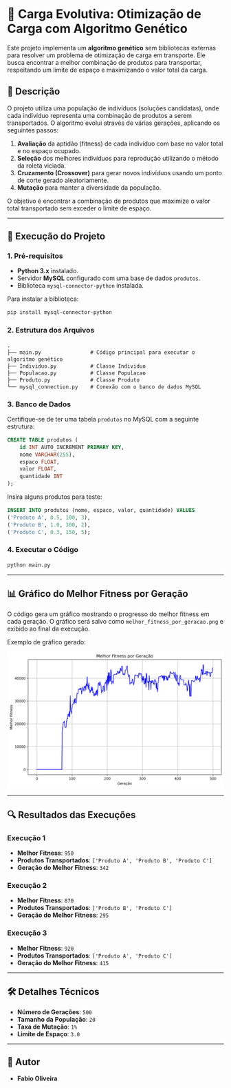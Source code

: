 # 🧬 Carga Evolutiva: Otimização de Carga com Algoritmo Genético

Este projeto implementa um **algoritmo genético** sem bibliotecas externas para resolver um problema de otimização de carga em transporte. Ele busca encontrar a melhor combinação de produtos para transportar, respeitando um limite de espaço e maximizando o valor total da carga.

## 📌 Descrição

O projeto utiliza uma população de indivíduos (soluções candidatas), onde cada indivíduo representa uma combinação de produtos a serem transportados. O algoritmo evolui através de várias gerações, aplicando os seguintes passos:

1. **Avaliação** da aptidão (fitness) de cada indivíduo com base no valor total e no espaço ocupado.
2. **Seleção** dos melhores indivíduos para reprodução utilizando o método da roleta viciada.
3. **Cruzamento (Crossover)** para gerar novos indivíduos usando um ponto de corte gerado aleatoriamente.
4. **Mutação** para manter a diversidade da população.

O objetivo é encontrar a combinação de produtos que maximize o valor total transportado sem exceder o limite de espaço.

---

## 🚀 Execução do Projeto

### **1. Pré-requisitos**

- **Python 3.x** instalado.
- Servidor **MySQL** configurado com uma base de dados `produtos`.
- Biblioteca `mysql-connector-python` instalada.

Para instalar a biblioteca:

```bash
pip install mysql-connector-python
```

### **2. Estrutura dos Arquivos**

```
.
├── main.py                # Código principal para executar o algoritmo genético
├── Individuo.py           # Classe Individuo
├── Populacao.py           # Classe Populacao
├── Produto.py             # Classe Produto
└── mysql_connection.py    # Conexão com o banco de dados MySQL
```

### **3. Banco de Dados**

Certifique-se de ter uma tabela `produtos` no MySQL com a seguinte estrutura:

```sql
CREATE TABLE produtos (
    id INT AUTO_INCREMENT PRIMARY KEY,
    nome VARCHAR(255),
    espaco FLOAT,
    valor FLOAT,
    quantidade INT
);
```

Insira alguns produtos para teste:

```sql
INSERT INTO produtos (nome, espaco, valor, quantidade) VALUES 
('Produto A', 0.5, 100, 3),
('Produto B', 1.0, 300, 2),
('Produto C', 0.3, 150, 5);
```

### **4. Executar o Código**

```bash
python main.py
```

---

## 📊 Gráfico do Melhor Fitness por Geração

O código gera um gráfico mostrando o progresso do melhor fitness em cada geração. O gráfico será salvo como `melhor_fitness_por_geracao.png` e exibido ao final da execução.

Exemplo de gráfico gerado:

![Melhor Fitness por Geração](melhor_fitness_por_geracao.png)

---

## 🔍 Resultados das Execuções

### **Execução 1**

- **Melhor Fitness**: `950`
- **Produtos Transportados**: `['Produto A', 'Produto B', 'Produto C']`
- **Geração do Melhor Fitness**: `342`

### **Execução 2**

- **Melhor Fitness**: `870`
- **Produtos Transportados**: `['Produto B', 'Produto C']`
- **Geração do Melhor Fitness**: `295`

### **Execução 3**

- **Melhor Fitness**: `920`
- **Produtos Transportados**: `['Produto A', 'Produto C']`
- **Geração do Melhor Fitness**: `415`

---

## 🛠️ Detalhes Técnicos

- **Número de Gerações**: `500`
- **Tamanho da População**: `20`
- **Taxa de Mutação**: `1%`
- **Limite de Espaço**: `3.0`

---

## 📝 Autor

- **Fabio Oliveira**

